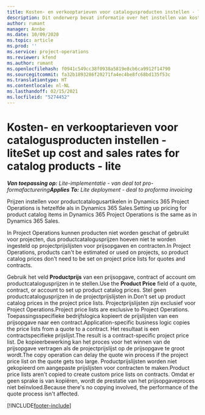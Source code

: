 ```yaml
---
title: Kosten- en verkooptarieven voor catalogusproducten instellen - lite
description: Dit onderwerp bevat informatie over het instellen van kosten en verkooptarieven voor artikelen in een productcatalogus.
author: rumant
manager: Annbe
ms.date: 10/09/2020
ms.topic: article
ms.prod: ''
ms.service: project-operations
ms.reviewer: kfend
ms.author: rumant
ms.openlocfilehash: f0941c549cc38f0938a5819e8cb6ca9912f14790
ms.sourcegitcommit: fa32b1893286f20271fa4ec4be8fc68bd135f53c
ms.translationtype: HT
ms.contentlocale: nl-NL
ms.lasthandoff: 02/15/2021
ms.locfileid: "5274452"
---
```

# <a name="set-up-cost-and-sales-rates-for-catalog-products---lite"></a><span data-ttu-id="3cb40-103">Kosten- en verkooptarieven voor catalogusproducten instellen - lite</span><span class="sxs-lookup"><span data-stu-id="3cb40-103">Set up cost and sales rates for catalog products - lite</span></span>

<span data-ttu-id="3cb40-104">_**Van toepassing op:** Lite-implementatie - van deal tot pro-formafacturering_</span><span class="sxs-lookup"><span data-stu-id="3cb40-104">_**Applies To:** Lite deployment - deal to proforma invoicing_</span></span>


<span data-ttu-id="3cb40-105">Prijzen instellen voor productcatalogusartikelen in Dynamics 365 Project Operations is hetzelfde als in Dynamics 365 Sales.</span><span class="sxs-lookup"><span data-stu-id="3cb40-105">Setting up pricing for product catalog items in Dynamics 365 Project Operations is the same as in Dynamics 365 Sales.</span></span>

<span data-ttu-id="3cb40-106">In Project Operations kunnen producten niet worden geschat of gebruikt voor projecten, dus productcatalogusprijzen hoeven niet te worden ingesteld op projectprijslijsten voor prijsopgaven en contracten.</span><span class="sxs-lookup"><span data-stu-id="3cb40-106">In Project Operations, products can't be estimated or used on projects, so product catalog prices don't need to be set on project price lists for quotes and contracts.</span></span>

<span data-ttu-id="3cb40-107">Gebruik het veld **Productprijs** van een prijsopgave, contract of account om productcatalogusprijzen in te stellen.</span><span class="sxs-lookup"><span data-stu-id="3cb40-107">Use the **Product Price** field of a quote, contract, or account to set up product catalog prices.</span></span> <span data-ttu-id="3cb40-108">Stel geen productcatalogusprijzen in de projectprijslijsten in.</span><span class="sxs-lookup"><span data-stu-id="3cb40-108">Don't set up product catalog prices in the project price lists.</span></span> <span data-ttu-id="3cb40-109">Projectprijslijsten zijn exclusief voor Project Operations.</span><span class="sxs-lookup"><span data-stu-id="3cb40-109">Project price lists are exclusive to Project Operations.</span></span> <span data-ttu-id="3cb40-110">Toepassingsspecifieke bedrijfslogica kopieert de prijslijsten van een prijsopgave naar een contract.</span><span class="sxs-lookup"><span data-stu-id="3cb40-110">Application-specific business logic copies the price lists from a quote to a contract.</span></span> <span data-ttu-id="3cb40-111">Het resultaat is een contractspecifieke prijslijst.</span><span class="sxs-lookup"><span data-stu-id="3cb40-111">The result is a contract-specific project price list.</span></span> <span data-ttu-id="3cb40-112">De kopieerbewerking kan het proces voor het winnen van de prijsopgave vertragen als de projectprijslijst op de prijsopgave te groot wordt.</span><span class="sxs-lookup"><span data-stu-id="3cb40-112">The copy operation can delay the quote win process if the project price list on the quote gets too large.</span></span> <span data-ttu-id="3cb40-113">Productprijslijsten worden niet gekopieerd om aangepaste prijslijsten voor contracten te maken.</span><span class="sxs-lookup"><span data-stu-id="3cb40-113">Product price lists aren't copied to create custom price lists on contracts.</span></span> <span data-ttu-id="3cb40-114">Omdat er geen sprake is van kopiëren, wordt de prestatie van het prijsopgaveproces niet beïnvloed.</span><span class="sxs-lookup"><span data-stu-id="3cb40-114">Because there's no copying involved, the performance of the quote process isn't affected.</span></span>


[!INCLUDE[footer-include](../../includes/footer-banner.md)]